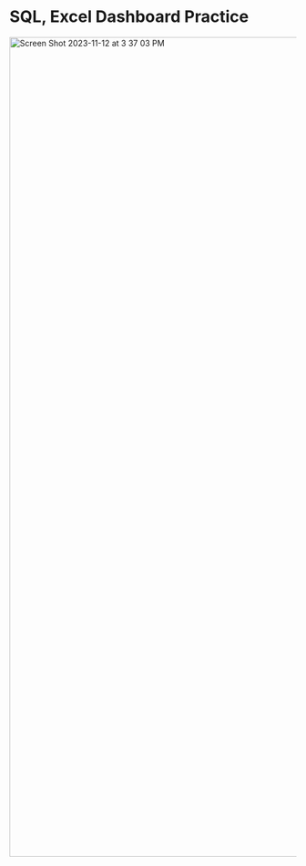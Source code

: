 # SQL, Excel Dashboard Practice

<img width="1440" alt="Screen Shot 2023-11-12 at 3 37 03 PM" src="https://github.com/jamennemaj/SQL-Practice-1/assets/150456046/0518af0f-e445-425f-8ade-1360d70a1636">
